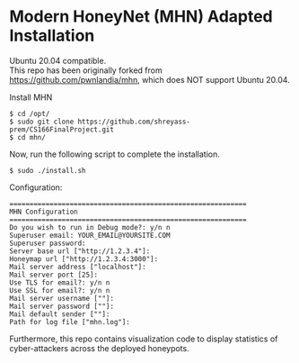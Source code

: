 # Modern HoneyNet (MHN) Adapted Installation
Ubuntu 20.04 compatible. <br>
This repo has been originally forked from https://github.com/pwnlandia/mhn, which does NOT support Ubuntu 20.04. <br>

Install MHN <br>
```
$ cd /opt/
$ sudo git clone https://github.com/shreyass-prem/CS166FinalProject.git
$ cd mhn/
```

Now, run the following script to complete the installation. <br>
```
$ sudo ./install.sh
```

Configuration:
```
===========================================================
MHN Configuration
===========================================================
Do you wish to run in Debug mode?: y/n n
Superuser email: YOUR_EMAIL@YOURSITE.COM
Superuser password: 
Server base url ["http://1.2.3.4"]: 
Honeymap url ["http://1.2.3.4:3000"]:
Mail server address ["localhost"]: 
Mail server port [25]: 
Use TLS for email?: y/n n
Use SSL for email?: y/n n
Mail server username [""]: 
Mail server password [""]: 
Mail default sender [""]: 
Path for log file ["mhn.log"]:
```

Furthermore, this repo contains visualization code to display statistics of cyber-attackers across the deployed honeypots.
